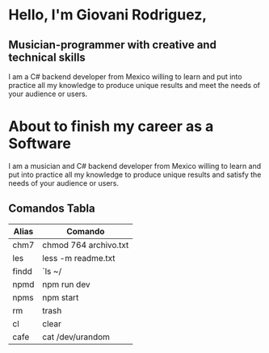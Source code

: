 # Hello, I'm Giovani Rodriguez,
## Musician-programmer with creative and technical skills 
I am a C# backend developer from Mexico willing to learn and put into practice all my knowledge to produce unique results and meet the needs of your audience or users.
# About to finish my career as a Software 
I am a musician and C# backend developer from Mexico willing to learn and put into practice all my knowledge to produce unique results and satisfy the needs of your audience or users.
## Comandos Tabla 
|Alias	|Comando              |
|-------|---------------------|
|chm7	|chmod 764 archivo.txt|
|les    |less -m readme.txt   |
|findd	|`ls ~/ | grep $1"    |
|npmd	|npm run dev          |
|npms	|npm start            |
|rm  	|trash                |
|cl	    |clear                |
|cafe	|cat /dev/urandom | hexdump | grep \"ca fe\""                    |